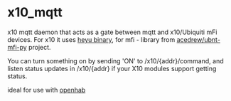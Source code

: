 # x10_mqtt
x10 mqtt daemon that acts as a gate between mqtt and x10/Ubiquiti mFi devices.
For x10 it uses [heyu binary](http://heyu.tanj.com/), for mfi - library from [acedrew/ubnt-mfi-py](https://github.com/acedrew/ubnt-mfi-py) project.

You can turn something on by sending 'ON' to /x10/{addr}/command, and listen status updates in /x10/{addr} if your X10 modules support getting status.

ideal for use with [openhab](http://www.openhab.org/)
